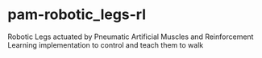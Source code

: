 # pam-robotic_legs-rl
Robotic Legs actuated by Pneumatic Artificial Muscles and Reinforcement Learning implementation to control and teach them to walk
